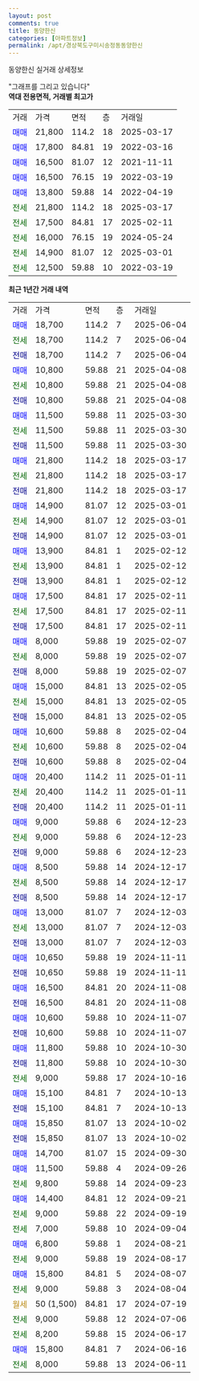 ```yaml
---
layout: post
comments: true
title: 동양한신
categories: [아파트정보]
permalink: /apt/경상북도구미시송정동동양한신
---
```


동양한신 실거래 상세정보

<script type="text/javascript">
  google.charts.load('current', {'packages':['line', 'corechart']});
  google.charts.setOnLoadCallback(drawChart);

  function drawChart() {
    var data = new google.visualization.DataTable();
    data.addColumn('date', '거래일');
    data.addColumn('number', "매매");
    data.addColumn('number', "전세");
    data.addColumn('number', "전매");

    data.addRows([[new Date(Date.parse("2025-06-04")), 18700, null, null], [new Date(Date.parse("2025-06-04")), null, 18700, null], [new Date(Date.parse("2025-06-04")), null, null, 18700], [new Date(Date.parse("2025-04-08")), 10800, null, null], [new Date(Date.parse("2025-04-08")), null, 10800, null], [new Date(Date.parse("2025-04-08")), null, null, 10800], [new Date(Date.parse("2025-03-30")), 11500, null, null], [new Date(Date.parse("2025-03-30")), null, 11500, null], [new Date(Date.parse("2025-03-30")), null, null, 11500], [new Date(Date.parse("2025-03-17")), 21800, null, null], [new Date(Date.parse("2025-03-17")), null, 21800, null], [new Date(Date.parse("2025-03-17")), null, null, 21800], [new Date(Date.parse("2025-03-01")), 14900, null, null], [new Date(Date.parse("2025-03-01")), null, 14900, null], [new Date(Date.parse("2025-03-01")), null, null, 14900], [new Date(Date.parse("2025-02-12")), 13900, null, null], [new Date(Date.parse("2025-02-12")), null, 13900, null], [new Date(Date.parse("2025-02-12")), null, null, 13900], [new Date(Date.parse("2025-02-11")), 17500, null, null], [new Date(Date.parse("2025-02-11")), null, 17500, null], [new Date(Date.parse("2025-02-11")), null, null, 17500], [new Date(Date.parse("2025-02-07")), 8000, null, null], [new Date(Date.parse("2025-02-07")), null, 8000, null], [new Date(Date.parse("2025-02-07")), null, null, 8000], [new Date(Date.parse("2025-02-05")), 15000, null, null], [new Date(Date.parse("2025-02-05")), null, 15000, null], [new Date(Date.parse("2025-02-05")), null, null, 15000], [new Date(Date.parse("2025-02-04")), 10600, null, null], [new Date(Date.parse("2025-02-04")), null, 10600, null], [new Date(Date.parse("2025-02-04")), null, null, 10600], [new Date(Date.parse("2025-01-11")), 20400, null, null], [new Date(Date.parse("2025-01-11")), null, 20400, null], [new Date(Date.parse("2025-01-11")), null, null, 20400], [new Date(Date.parse("2024-12-23")), 9000, null, null], [new Date(Date.parse("2024-12-23")), null, 9000, null], [new Date(Date.parse("2024-12-23")), null, null, 9000], [new Date(Date.parse("2024-12-17")), 8500, null, null], [new Date(Date.parse("2024-12-17")), null, 8500, null], [new Date(Date.parse("2024-12-17")), null, null, 8500], [new Date(Date.parse("2024-12-03")), 13000, null, null], [new Date(Date.parse("2024-12-03")), null, 13000, null], [new Date(Date.parse("2024-12-03")), null, null, 13000], [new Date(Date.parse("2024-11-11")), 10650, null, null], [new Date(Date.parse("2024-11-11")), null, null, 10650], [new Date(Date.parse("2024-11-08")), 16500, null, null], [new Date(Date.parse("2024-11-08")), null, null, 16500], [new Date(Date.parse("2024-11-07")), 10600, null, null], [new Date(Date.parse("2024-11-07")), null, null, 10600], [new Date(Date.parse("2024-10-30")), 11800, null, null], [new Date(Date.parse("2024-10-30")), null, null, 11800], [new Date(Date.parse("2024-10-16")), null, 9000, null], [new Date(Date.parse("2024-10-13")), 15100, null, null], [new Date(Date.parse("2024-10-13")), null, null, 15100], [new Date(Date.parse("2024-10-02")), 15850, null, null], [new Date(Date.parse("2024-10-02")), null, null, 15850], [new Date(Date.parse("2024-09-30")), 14700, null, null], [new Date(Date.parse("2024-09-26")), 11500, null, null], [new Date(Date.parse("2024-09-23")), null, 9800, null], [new Date(Date.parse("2024-09-21")), 14400, null, null], [new Date(Date.parse("2024-09-19")), null, 9000, null], [new Date(Date.parse("2024-09-04")), null, 7000, null], [new Date(Date.parse("2024-08-21")), 6800, null, null], [new Date(Date.parse("2024-08-17")), null, 9000, null], [new Date(Date.parse("2024-08-07")), 15800, null, null], [new Date(Date.parse("2024-08-04")), null, 9000, null], [new Date(Date.parse("2024-07-19")), null, null, null], [new Date(Date.parse("2024-07-06")), null, 9000, null], [new Date(Date.parse("2024-06-17")), null, 8200, null], [new Date(Date.parse("2024-06-16")), 15800, null, null], [new Date(Date.parse("2024-06-11")), null, 8000, null]]);

    var options = {
      hAxis: {
        format: 'yyyy/MM/dd'
      },    
      lineWidth: 0,
      pointsVisible: true,    
      title: '최근 1년간 유형별 실거래가 분포',
      legend: { position: 'bottom' }
    };

    var formatter = new google.visualization.NumberFormat({pattern:'###,###'} );
    formatter.format(data, 1);
    formatter.format(data, 2);
    
    setTimeout(function() {
        var chart = new google.visualization.LineChart(document.getElementById('columnchart_material'));
        chart.draw(data, (options));
        document.getElementById('loading').style.display = 'none';
    }, 200);
  }
</script>


<div id="loading" style="z-index:20; display: block; margin-left: 0px">"그래프를 그리고 있습니다"</div>
<div id="columnchart_material" style="width: 95%; margin-left: 0px; display: block"></div>
<!-- contents start -->
<b>역대 전용면적, 거래별 최고가</b>
<table class="sortable">
    <tr>
      <td>거래</td>
      <td>가격</td>
      <td>면적</td>
      <td>층</td>
      <td>거래일</td>
    </tr>
        <tr>
          <td><a style="color: blue">매매</a></td>
          <td>21,800</td>
          <td>114.2</td>
          <td>18</td>
          <td>2025-03-17</td>
        </tr>            <tr>
          <td><a style="color: blue">매매</a></td>
          <td>17,800</td>
          <td>84.81</td>
          <td>19</td>
          <td>2022-03-16</td>
        </tr>            <tr>
          <td><a style="color: blue">매매</a></td>
          <td>16,500</td>
          <td>81.07</td>
          <td>12</td>
          <td>2021-11-11</td>
        </tr>            <tr>
          <td><a style="color: blue">매매</a></td>
          <td>16,500</td>
          <td>76.15</td>
          <td>19</td>
          <td>2022-03-19</td>
        </tr>            <tr>
          <td><a style="color: blue">매매</a></td>
          <td>13,800</td>
          <td>59.88</td>
          <td>14</td>
          <td>2022-04-19</td>
        </tr>        
        <tr>
              <td><a style="color: darkgreen">전세</a></td>
              <td>21,800</td>
              <td>114.2</td>
              <td>18</td>
              <td>2025-03-17</td>
            </tr>            <tr>
              <td><a style="color: darkgreen">전세</a></td>
              <td>17,500</td>
              <td>84.81</td>
              <td>17</td>
              <td>2025-02-11</td>
            </tr>            <tr>
              <td><a style="color: darkgreen">전세</a></td>
              <td>16,000</td>
              <td>76.15</td>
              <td>19</td>
              <td>2024-05-24</td>
            </tr>            <tr>
              <td><a style="color: darkgreen">전세</a></td>
              <td>14,900</td>
              <td>81.07</td>
              <td>12</td>
              <td>2025-03-01</td>
            </tr>            <tr>
              <td><a style="color: darkgreen">전세</a></td>
              <td>12,500</td>
              <td>59.88</td>
              <td>10</td>
              <td>2022-03-19</td>
            </tr>        
    
</table>

<b>최근 1년간 거래 내역</b>

<table class="sortable">
    <tr>
      <td>거래</td>
      <td>가격</td>
      <td>면적</td>
      <td>층</td>
      <td>거래일</td>
    </tr>
    <tr>
      <td><a style="color: blue">매매</a></td>
      <td>18,700</td>
      <td>114.2</td>
      <td>7</td>
      <td>2025-06-04</td>
    </tr>          <tr>
      <td><a style="color: darkgreen">전세</a></td>
      <td>18,700</td>
      <td>114.2</td>
      <td>7</td>
      <td>2025-06-04</td>
    </tr>          <tr>
      <td><a style="color: darkblue">전매</a></td>
      <td>18,700</td>
      <td>114.2</td>
      <td>7</td>
      <td>2025-06-04</td>
    </tr>          <tr>
      <td><a style="color: blue">매매</a></td>
      <td>10,800</td>
      <td>59.88</td>
      <td>21</td>
      <td>2025-04-08</td>
    </tr>          <tr>
      <td><a style="color: darkgreen">전세</a></td>
      <td>10,800</td>
      <td>59.88</td>
      <td>21</td>
      <td>2025-04-08</td>
    </tr>          <tr>
      <td><a style="color: darkblue">전매</a></td>
      <td>10,800</td>
      <td>59.88</td>
      <td>21</td>
      <td>2025-04-08</td>
    </tr>          <tr>
      <td><a style="color: blue">매매</a></td>
      <td>11,500</td>
      <td>59.88</td>
      <td>11</td>
      <td>2025-03-30</td>
    </tr>          <tr>
      <td><a style="color: darkgreen">전세</a></td>
      <td>11,500</td>
      <td>59.88</td>
      <td>11</td>
      <td>2025-03-30</td>
    </tr>          <tr>
      <td><a style="color: darkblue">전매</a></td>
      <td>11,500</td>
      <td>59.88</td>
      <td>11</td>
      <td>2025-03-30</td>
    </tr>          <tr>
      <td><a style="color: blue">매매</a></td>
      <td>21,800</td>
      <td>114.2</td>
      <td>18</td>
      <td>2025-03-17</td>
    </tr>          <tr>
      <td><a style="color: darkgreen">전세</a></td>
      <td>21,800</td>
      <td>114.2</td>
      <td>18</td>
      <td>2025-03-17</td>
    </tr>          <tr>
      <td><a style="color: darkblue">전매</a></td>
      <td>21,800</td>
      <td>114.2</td>
      <td>18</td>
      <td>2025-03-17</td>
    </tr>          <tr>
      <td><a style="color: blue">매매</a></td>
      <td>14,900</td>
      <td>81.07</td>
      <td>12</td>
      <td>2025-03-01</td>
    </tr>          <tr>
      <td><a style="color: darkgreen">전세</a></td>
      <td>14,900</td>
      <td>81.07</td>
      <td>12</td>
      <td>2025-03-01</td>
    </tr>          <tr>
      <td><a style="color: darkblue">전매</a></td>
      <td>14,900</td>
      <td>81.07</td>
      <td>12</td>
      <td>2025-03-01</td>
    </tr>          <tr>
      <td><a style="color: blue">매매</a></td>
      <td>13,900</td>
      <td>84.81</td>
      <td>1</td>
      <td>2025-02-12</td>
    </tr>          <tr>
      <td><a style="color: darkgreen">전세</a></td>
      <td>13,900</td>
      <td>84.81</td>
      <td>1</td>
      <td>2025-02-12</td>
    </tr>          <tr>
      <td><a style="color: darkblue">전매</a></td>
      <td>13,900</td>
      <td>84.81</td>
      <td>1</td>
      <td>2025-02-12</td>
    </tr>          <tr>
      <td><a style="color: blue">매매</a></td>
      <td>17,500</td>
      <td>84.81</td>
      <td>17</td>
      <td>2025-02-11</td>
    </tr>          <tr>
      <td><a style="color: darkgreen">전세</a></td>
      <td>17,500</td>
      <td>84.81</td>
      <td>17</td>
      <td>2025-02-11</td>
    </tr>          <tr>
      <td><a style="color: darkblue">전매</a></td>
      <td>17,500</td>
      <td>84.81</td>
      <td>17</td>
      <td>2025-02-11</td>
    </tr>          <tr>
      <td><a style="color: blue">매매</a></td>
      <td>8,000</td>
      <td>59.88</td>
      <td>19</td>
      <td>2025-02-07</td>
    </tr>          <tr>
      <td><a style="color: darkgreen">전세</a></td>
      <td>8,000</td>
      <td>59.88</td>
      <td>19</td>
      <td>2025-02-07</td>
    </tr>          <tr>
      <td><a style="color: darkblue">전매</a></td>
      <td>8,000</td>
      <td>59.88</td>
      <td>19</td>
      <td>2025-02-07</td>
    </tr>          <tr>
      <td><a style="color: blue">매매</a></td>
      <td>15,000</td>
      <td>84.81</td>
      <td>13</td>
      <td>2025-02-05</td>
    </tr>          <tr>
      <td><a style="color: darkgreen">전세</a></td>
      <td>15,000</td>
      <td>84.81</td>
      <td>13</td>
      <td>2025-02-05</td>
    </tr>          <tr>
      <td><a style="color: darkblue">전매</a></td>
      <td>15,000</td>
      <td>84.81</td>
      <td>13</td>
      <td>2025-02-05</td>
    </tr>          <tr>
      <td><a style="color: blue">매매</a></td>
      <td>10,600</td>
      <td>59.88</td>
      <td>8</td>
      <td>2025-02-04</td>
    </tr>          <tr>
      <td><a style="color: darkgreen">전세</a></td>
      <td>10,600</td>
      <td>59.88</td>
      <td>8</td>
      <td>2025-02-04</td>
    </tr>          <tr>
      <td><a style="color: darkblue">전매</a></td>
      <td>10,600</td>
      <td>59.88</td>
      <td>8</td>
      <td>2025-02-04</td>
    </tr>          <tr>
      <td><a style="color: blue">매매</a></td>
      <td>20,400</td>
      <td>114.2</td>
      <td>11</td>
      <td>2025-01-11</td>
    </tr>          <tr>
      <td><a style="color: darkgreen">전세</a></td>
      <td>20,400</td>
      <td>114.2</td>
      <td>11</td>
      <td>2025-01-11</td>
    </tr>          <tr>
      <td><a style="color: darkblue">전매</a></td>
      <td>20,400</td>
      <td>114.2</td>
      <td>11</td>
      <td>2025-01-11</td>
    </tr>          <tr>
      <td><a style="color: blue">매매</a></td>
      <td>9,000</td>
      <td>59.88</td>
      <td>6</td>
      <td>2024-12-23</td>
    </tr>          <tr>
      <td><a style="color: darkgreen">전세</a></td>
      <td>9,000</td>
      <td>59.88</td>
      <td>6</td>
      <td>2024-12-23</td>
    </tr>          <tr>
      <td><a style="color: darkblue">전매</a></td>
      <td>9,000</td>
      <td>59.88</td>
      <td>6</td>
      <td>2024-12-23</td>
    </tr>          <tr>
      <td><a style="color: blue">매매</a></td>
      <td>8,500</td>
      <td>59.88</td>
      <td>14</td>
      <td>2024-12-17</td>
    </tr>          <tr>
      <td><a style="color: darkgreen">전세</a></td>
      <td>8,500</td>
      <td>59.88</td>
      <td>14</td>
      <td>2024-12-17</td>
    </tr>          <tr>
      <td><a style="color: darkblue">전매</a></td>
      <td>8,500</td>
      <td>59.88</td>
      <td>14</td>
      <td>2024-12-17</td>
    </tr>          <tr>
      <td><a style="color: blue">매매</a></td>
      <td>13,000</td>
      <td>81.07</td>
      <td>7</td>
      <td>2024-12-03</td>
    </tr>          <tr>
      <td><a style="color: darkgreen">전세</a></td>
      <td>13,000</td>
      <td>81.07</td>
      <td>7</td>
      <td>2024-12-03</td>
    </tr>          <tr>
      <td><a style="color: darkblue">전매</a></td>
      <td>13,000</td>
      <td>81.07</td>
      <td>7</td>
      <td>2024-12-03</td>
    </tr>          <tr>
      <td><a style="color: blue">매매</a></td>
      <td>10,650</td>
      <td>59.88</td>
      <td>19</td>
      <td>2024-11-11</td>
    </tr>          <tr>
      <td><a style="color: darkblue">전매</a></td>
      <td>10,650</td>
      <td>59.88</td>
      <td>19</td>
      <td>2024-11-11</td>
    </tr>          <tr>
      <td><a style="color: blue">매매</a></td>
      <td>16,500</td>
      <td>84.81</td>
      <td>20</td>
      <td>2024-11-08</td>
    </tr>          <tr>
      <td><a style="color: darkblue">전매</a></td>
      <td>16,500</td>
      <td>84.81</td>
      <td>20</td>
      <td>2024-11-08</td>
    </tr>          <tr>
      <td><a style="color: blue">매매</a></td>
      <td>10,600</td>
      <td>59.88</td>
      <td>10</td>
      <td>2024-11-07</td>
    </tr>          <tr>
      <td><a style="color: darkblue">전매</a></td>
      <td>10,600</td>
      <td>59.88</td>
      <td>10</td>
      <td>2024-11-07</td>
    </tr>          <tr>
      <td><a style="color: blue">매매</a></td>
      <td>11,800</td>
      <td>59.88</td>
      <td>10</td>
      <td>2024-10-30</td>
    </tr>          <tr>
      <td><a style="color: darkblue">전매</a></td>
      <td>11,800</td>
      <td>59.88</td>
      <td>10</td>
      <td>2024-10-30</td>
    </tr>          <tr>
      <td><a style="color: darkgreen">전세</a></td>
      <td>9,000</td>
      <td>59.88</td>
      <td>17</td>
      <td>2024-10-16</td>
    </tr>          <tr>
      <td><a style="color: blue">매매</a></td>
      <td>15,100</td>
      <td>84.81</td>
      <td>7</td>
      <td>2024-10-13</td>
    </tr>          <tr>
      <td><a style="color: darkblue">전매</a></td>
      <td>15,100</td>
      <td>84.81</td>
      <td>7</td>
      <td>2024-10-13</td>
    </tr>          <tr>
      <td><a style="color: blue">매매</a></td>
      <td>15,850</td>
      <td>81.07</td>
      <td>13</td>
      <td>2024-10-02</td>
    </tr>          <tr>
      <td><a style="color: darkblue">전매</a></td>
      <td>15,850</td>
      <td>81.07</td>
      <td>13</td>
      <td>2024-10-02</td>
    </tr>          <tr>
      <td><a style="color: blue">매매</a></td>
      <td>14,700</td>
      <td>81.07</td>
      <td>15</td>
      <td>2024-09-30</td>
    </tr>          <tr>
      <td><a style="color: blue">매매</a></td>
      <td>11,500</td>
      <td>59.88</td>
      <td>4</td>
      <td>2024-09-26</td>
    </tr>          <tr>
      <td><a style="color: darkgreen">전세</a></td>
      <td>9,800</td>
      <td>59.88</td>
      <td>14</td>
      <td>2024-09-23</td>
    </tr>          <tr>
      <td><a style="color: blue">매매</a></td>
      <td>14,400</td>
      <td>84.81</td>
      <td>12</td>
      <td>2024-09-21</td>
    </tr>          <tr>
      <td><a style="color: darkgreen">전세</a></td>
      <td>9,000</td>
      <td>59.88</td>
      <td>22</td>
      <td>2024-09-19</td>
    </tr>          <tr>
      <td><a style="color: darkgreen">전세</a></td>
      <td>7,000</td>
      <td>59.88</td>
      <td>10</td>
      <td>2024-09-04</td>
    </tr>          <tr>
      <td><a style="color: blue">매매</a></td>
      <td>6,800</td>
      <td>59.88</td>
      <td>1</td>
      <td>2024-08-21</td>
    </tr>          <tr>
      <td><a style="color: darkgreen">전세</a></td>
      <td>9,000</td>
      <td>59.88</td>
      <td>19</td>
      <td>2024-08-17</td>
    </tr>          <tr>
      <td><a style="color: blue">매매</a></td>
      <td>15,800</td>
      <td>84.81</td>
      <td>5</td>
      <td>2024-08-07</td>
    </tr>          <tr>
      <td><a style="color: darkgreen">전세</a></td>
      <td>9,000</td>
      <td>59.88</td>
      <td>3</td>
      <td>2024-08-04</td>
    </tr>          <tr>
      <td><a style="color: darkgoldenrod">월세</a></td>
      <td>50 (1,500)</td>
      <td>84.81</td>
      <td>17</td>
      <td>2024-07-19</td>
    </tr>          <tr>
      <td><a style="color: darkgreen">전세</a></td>
      <td>9,000</td>
      <td>59.88</td>
      <td>12</td>
      <td>2024-07-06</td>
    </tr>          <tr>
      <td><a style="color: darkgreen">전세</a></td>
      <td>8,200</td>
      <td>59.88</td>
      <td>15</td>
      <td>2024-06-17</td>
    </tr>          <tr>
      <td><a style="color: blue">매매</a></td>
      <td>15,800</td>
      <td>84.81</td>
      <td>7</td>
      <td>2024-06-16</td>
    </tr>          <tr>
      <td><a style="color: darkgreen">전세</a></td>
      <td>8,000</td>
      <td>59.88</td>
      <td>13</td>
      <td>2024-06-11</td>
    </tr>      </table>
<!-- contents end -->    

